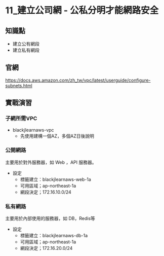 11_建立公司網 - 公私分明才能網路安全
================================

## 知識點

+ 建立公有網段
+ 建立私有網段

## 官網

https://docs.aws.amazon.com/zh_tw/vpc/latest/userguide/configure-subnets.html

## 實戰演習


### 子網所需VPC

+ blackjlearnaws-vpc
  + 先使用建構一個AZ，多個AZ日後說明


### 公開網路

主要用於對外服務器，如 Web ，API 服務器。

+ 設定
  + 標籤建立：blackjlearnaws-web-1a
  + 可用區域；ap-northeast-1a
  + 網段決定；172.16.10.0/24

### 私有網路

主要用於內部使用的服務器，如 DB，Redis等

+ 設定
  + 標籤建立：blackjlearnaws-db-1a
  + 可用區域；ap-northeast-1a
  + 網段決定；172.16.20.0/24



